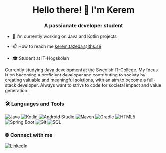 <div align="center">
  <h1>Hello there! 👋 I'm Kerem</h1>
</div>
<div align="center">
  <h3>A passionate developer student</h3>
</div>

* 🔭 I’m currently working on Java and Kotlin projects

* 📫 How to reach me kerem.tazedal@iths.se

* 🎓 Student at IT-Högskolan

Currently studying Java development at the Swedish IT-College. My focus is on becoming a proficient developer and contributing to society by creating valuable and meaningful solutions, with an aim to become a full-stack developer. Always want to strive to code for societal impact and value generation.

### 🛠️ Languages and Tools
![Java](https://img.shields.io/badge/-Java-007396?logo=openjdk&logoColor=white&style=flat)
![Kotlin](https://img.shields.io/badge/-Kotlin-0095D5?logo=kotlin&logoColor=white&style=flat)
![Android Studio](https://img.shields.io/badge/-Android%20Studio-3DDC84?logo=android-studio&logoColor=white&style=flat)
![Maven](https://img.shields.io/badge/-Maven-C71A36?logo=apache-maven&logoColor=white&style=flat)
![Gradle](https://img.shields.io/badge/-Gradle-02303A?logo=gradle&logoColor=white&style=flat)
![HTML5](https://img.shields.io/badge/-HTML5-E34F26?logo=html5&logoColor=white&style=flat)
![Spring Boot](https://img.shields.io/badge/-Spring%20Boot-6DB33F?logo=spring-boot&logoColor=white&style=flat)
![Git](https://img.shields.io/badge/-Git-F05032?logo=git&logoColor=white&style=flat)
![SQL](https://img.shields.io/badge/-SQL-4479A1?logo=postgresql&logoColor=white&style=flat)

### 🌐 Connect with me
[![LinkedIn](https://img.shields.io/badge/-LinkedIn-0077B5?logo=linkedin&logoColor=white&style=flat)](https://www.linkedin.com/in/keremtazedal/)

